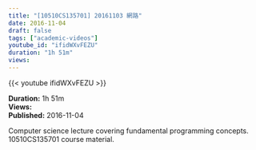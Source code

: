 ```yaml
---
title: "[10510CS135701] 20161103 網路"
date: 2016-11-04
draft: false
tags: ["academic-videos"]
youtube_id: "ifidWXvFEZU"
duration: "1h 51m"
views: 
---
```


{{< youtube ifidWXvFEZU >}}

**Duration:** 1h 51m  
**Views:**   
**Published:** 2016-11-04

Computer science lecture covering fundamental programming concepts. 10510CS135701 course material.
